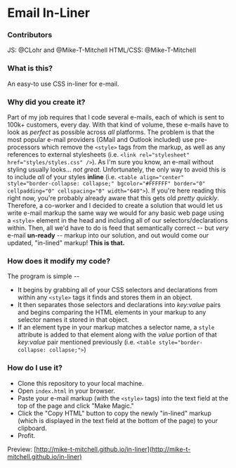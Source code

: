 # Email In-Liner
### Contributors
JS: @CLohr and @Mike-T-Mitchell
HTML/CSS: @Mike-T-Mitchell


### What is this?
An easy-to use CSS in-liner for e-mail.

### Why did you create it?
Part of my job requires that I code several e-mails, each of which is sent to 100k+ customers, every day. With that kind of volume, these e-mails have to look as _perfect_ as possible across _all_ platforms. The problem is that the most popular e-mail providers (GMail and Outlook included) use pre-processors which remove the `<style>` tags from the markup, as well as any references to external stylesheets (i.e. `<link rel="stylesheet" href="styles/styles.css" />`). As I'm sure you know, an e-mail without styling usually looks... _not great_. Unfortunately, the only way to avoid this is to include _all_ of your styles **inline** (i.e. `<table align="center" style="border-collapse: collapse;" bgcolor="#FFFFFF" border="0" cellpadding="0" cellspacing="0" width="640">`). If you're here reading this right now, you're probably already aware that this gets old _pretty quickly_. Therefore, a co-worker and I decided to create a solution that would let us write e-mail markup the same way we would for any basic web page using a `<style>` element in the head and including all of our selectors/declarations within. Then, all we'd have to do is feed that semantically correct -- but _very_ e-mail **un-ready** -- markup into our solution, and out would come our updated, "in-lined" markup! **This is that.**

### How does it modify my code?
The program is simple --

* It begins by grabbing all of your CSS selectors and declarations from within any `<style>` tags it finds and stores them in an object.
* It then separates those selectors and declarations into _key:value_ pairs and begins comparing the HTML elements in your markup to any selector names it stored in that object.
* If an element type in your markup matches a selector name, a `style` attribute is added to that element along with the _value_ portion of that _key:value_ pair mentioned previously (i.e. `<table style="border-collapse: collapse;">`)

### How do I use it?
* Clone this repository to your local machine.
* Open `index.html` in your browser.
* Paste your e-mail markup (with the `<style>` tags) into the text field at the top of the page and click "Make Magic."
* Click the "Copy HTML" button to copy the newly "in-lined" markup (which is displayed in the text field at the bottom of the page) to your clipboard.
* Profit.

Preview: [http://mike-t-mitchell.github.io/in-liner](http://mike-t-mitchell.github.io/in-liner)
